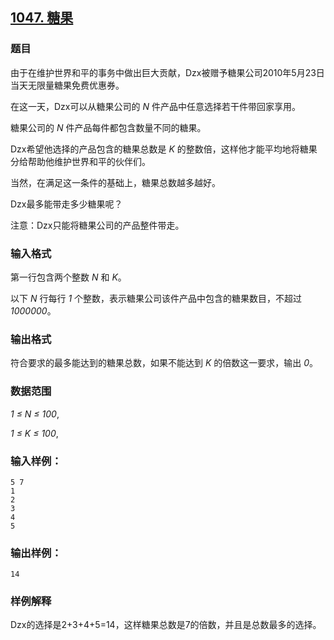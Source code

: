 ## [1047. 糖果](https://www.acwing.com/problem/content/1049/)

### 题目

由于在维护世界和平的事务中做出巨大贡献，Dzx被赠予糖果公司2010年5月23日当天无限量糖果免费优惠券。

在这一天，Dzx可以从糖果公司的 *N* 件产品中任意选择若干件带回家享用。

糖果公司的 *N* 件产品每件都包含数量不同的糖果。

Dzx希望他选择的产品包含的糖果总数是 *K* 的整数倍，这样他才能平均地将糖果分给帮助他维护世界和平的伙伴们。

当然，在满足这一条件的基础上，糖果总数越多越好。

Dzx最多能带走多少糖果呢？

注意：Dzx只能将糖果公司的产品整件带走。

### 输入格式

第一行包含两个整数 *N* 和 *K*。

以下 *N* 行每行 *1* 个整数，表示糖果公司该件产品中包含的糖果数目，不超过 *1000000*。

### 输出格式

符合要求的最多能达到的糖果总数，如果不能达到 *K* 的倍数这一要求，输出 *0*。

### 数据范围

*1 ≤ N ≤ 100*,

*1 ≤ K ≤ 100*,

### 输入样例：

```
5 7
1
2
3
4
5
```

### 输出样例：

```
14
```

### 样例解释

Dzx的选择是2+3+4+5=14，这样糖果总数是7的倍数，并且是总数最多的选择。

